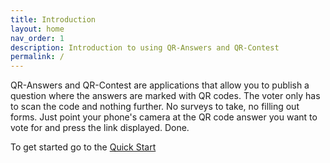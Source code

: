 ```yaml
---
title: Introduction
layout: home
nav_order: 1
description: Introduction to using QR-Answers and QR-Contest
permalink: /
---
```


QR-Answers and QR-Contest are applications that allow you to publish a question where the answers are marked with QR codes.
The voter only has to scan the code and nothing further.  No surveys to take, no filling out forms.  Just point your phone's camera
at the QR code answer you want to vote for and press the link displayed. Done.  

To get started go to the [Quick Start](docs/quickstart)
